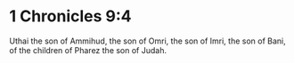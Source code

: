 # 1 Chronicles 9:4

Uthai the son of Ammihud, the son of Omri, the son of Imri, the son of Bani, of the children of Pharez the son of Judah.